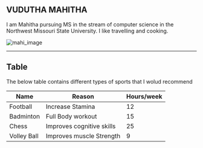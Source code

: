 ## VUDUTHA MAHITHA
I am Mahitha pursuing MS in the stream of computer science in the Northwest Missouri State University. I like travelling and cooking.

![mahi_image](https://github.com/MahithaVudutha/my2-vudutha/assets/143000682/92ea7494-de34-4098-938d-f05a26802a6b)

---------------------------

## Table
The below table contains different types of sports that I wolud recommend

| Name | Reason | Hours/week |
| --------- | ----------------- | ------------------ |  
| Football  | Increase Stamina | 12 |
| Badminton | Full Body workout | 15 |
| Chess | Improves cognitive skills | 25 |
| Volley Ball | Improves muscle Strength | 9 | 